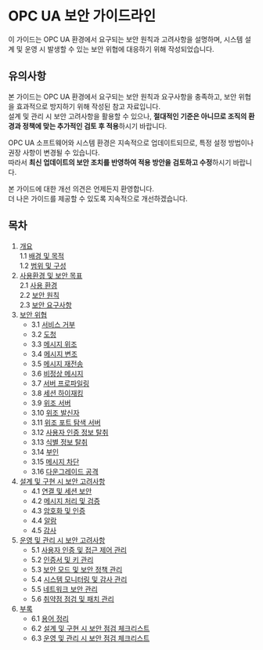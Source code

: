 # OPC UA 보안 가이드라인

이 가이드는 OPC UA 환경에서 요구되는 보안 원칙과 고려사항을 설명하며, 시스템 설계 및 운영 시 발생할 수 있는 보안 위협에 대응하기 위해 작성되었습니다.

## 유의사항

본 가이드는 OPC UA 환경에서 요구되는 보안 원칙과 요구사항을 충족하고, 보안 위협을 효과적으로 방지하기 위해 작성된 참고 자료입니다.  
설계 및 관리 시 보안 고려사항을 활용할 수 있으나, **절대적인 기준은 아니므로 조직의 환경과 정책에 맞는 추가적인 검토 후 적용**하시기 바랍니다.

OPC UA 소프트웨어와 시스템 환경은 지속적으로 업데이트되므로, 특정 설정 방법이나 권장 사항이 변경될 수 있습니다.  
따라서 **최신 업데이트의 보안 조치를 반영하여 적용 방안을 검토하고 수정**하시기 바랍니다.

본 가이드에 대한 개선 의견은 언제든지 환영합니다.  
더 나은 가이드를 제공할 수 있도록 지속적으로 개선하겠습니다.


## 목차
1. [개요](#개요)  
   1.1 [배경 및 목적](#배경-및-목적)  
   1.2 [범위 및 구성](#범위-및-구성)  
2. [사용환경 및 보안 목표](#사용환경-및-보안-목표)  
   2.1 [사용 환경](#사용-환경)  
   2.2 [보안 원칙](#보안-원칙)  
   2.3 [보안 요구사항](#보안-요구사항)  
3. [보안 위협](#보안-위협)  
   - 3.1 [서비스 거부](#서비스-거부)  
   - 3.2 [도청](#도청)  
   - 3.3 [메시지 위조](#메시지-위조)  
   - 3.4 [메시지 변조](#메시지-변조)  
   - 3.5 [메시지 재전송](#메시지-재전송)  
   - 3.6 [비정상 메시지](#비정상-메시지)  
   - 3.7 [서버 프로파일링](#서버-프로파일링)  
   - 3.8 [세션 하이재킹](#세션-하이재킹)  
   - 3.9 [위조 서버](#위조-서버)  
   - 3.10 [위조 발신자](#위조-발신자)  
   - 3.11 [위조 포트 탐색 서버](#위조-포트-탐색-서버)  
   - 3.12 [사용자 인증 정보 탈취](#사용자-인증-정보-탈취)  
   - 3.13 [식별 정보 탈취](#식별-정보-탈취)  
   - 3.14 [부인](#부인)  
   - 3.15 [메시지 차단](#메시지-차단)  
   - 3.16 [다운그레이드 공격](#다운그레이드-공격)  
4. [설계 및 구현 시 보안 고려사항](#설계-및-구현-시-보안-고려사항)  
   - 4.1 [연결 및 세션 보안](#연결-및-세션-보안)  
   - 4.2 [메시지 처리 및 검증](#메시지-처리-및-검증)  
   - 4.3 [암호화 및 인증](#암호화-및-인증)  
   - 4.4 [알람](#알람)  
   - 4.5 [감사](#감사)  
5. [운영 및 관리 시 보안 고려사항](#운영-및-관리-시-보안-고려사항)  
   - 5.1 [사용자 인증 및 접근 제어 관리](#사용자-인증-및-접근-제어-관리)  
   - 5.2 [인증서 및 키 관리](#인증서-및-키-관리)  
   - 5.3 [보안 모드 및 보안 정책 관리](#보안-모드-및-보안-정책-관리)  
   - 5.4 [시스템 모니터링 및 감사 관리](#시스템-모니터링-및-감사-관리)  
   - 5.5 [네트워크 보안 관리](#네트워크-보안-관리)  
   - 5.6 [취약점 점검 및 패치 관리](#취약점-점검-및-패치-관리)  
6. [부록](#부록)  
   - 6.1 [용어 정리](#용어-정리)  
   - 6.2 [설계 및 구현 시 보안 점검 체크리스트](#설계-및-구현-시-보안-점검-체크리스트)  
   - 6.3 [운영 및 관리 시 보안 점검 체크리스트](#운영-및-관리-시-보안-점검-체크리스트)  
